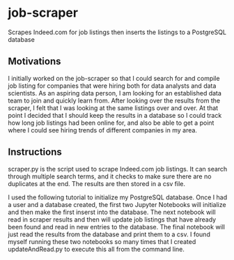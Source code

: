 # job-scraper
Scrapes Indeed.com for job listings then inserts the listings to a PostgreSQL database

## Motivations
I initially worked on the job-scraper so that I could search for and compile job listing for companies that were hiring both for data analysts and data scientists. As an aspiring data person, I am looking for an established data team to join and quickly learn from. After looking over the results from the scraper, I felt that I was looking at the same listings over and over. At that point I decided that I should keep the results in a database so I could track how long job listings had been online for, and also be able to get a point where I could see hiring trends of different companies in my area.

## Instructions
scraper.py is the script used to scrape Indeed.com job listings. It can search through multiple search terms, and it checks to make sure there are no duplicates at the end. The results are then stored in a csv file.  

I used the following tutorial to initialize my PostgreSQL database. Once I had a user and a database created, the first two Jupyter Notebooks will initialize and then make the first inserst into the database. The next notebook will read in scraper results and then will update job listings that have already been found and read in new entries to the database. The final notebook will just read the results from the database and print them to a csv. I found myself running these two notebooks so many times that I created updateAndRead.py to execute this all from the command line.